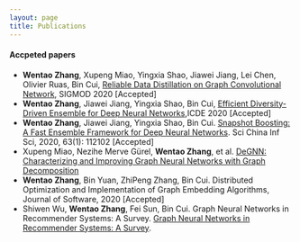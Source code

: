 ```yaml
---
layout: page
title: Publications
---
```



#### Accpeted papers
- **Wentao Zhang**, Xupeng Miao, Yingxia Shao, Jiawei Jiang, Lei Chen, Olivier Ruas, Bin Cui, [Reliable Data Distillation on Graph Convolutional Network](https://dl.acm.org/doi/pdf/10.1145/3318464.3389706), SIGMOD 2020 [Accepted]
- **Wentao Zhang**, Jiawei Jiang, Yingxia Shao, Bin Cui, [Efficient Diversity-Driven Ensemble for Deep Neural Networks](https://ieeexplore.ieee.org/abstract/document/9101773),ICDE 2020 [Accepted]
- **Wentao Zhang**, Jiawei Jiang, Yingxia Shao, Bin Cui. [Snapshot Boosting: A Fast Ensemble Framework for Deep Neural Networks](https://link.springer.com/content/pdf/10.1007/s11432-018-9944-x.pdf). Sci China Inf Sci, 2020, 63(1): 112102 [Accepted]
- Xupeng Miao, Nezihe Merve Gürel, **Wentao Zhang**, et al. [DeGNN: Characterizing and Improving Graph Neural Networks with Graph Decomposition](https://arxiv.org/abs/1910.04499)
- **Wentao Zhang**, Bin Yuan, ZhiPeng Zhang, Bin Cui. Distributed Optimization and Implementation of Graph Embedding Algorithms, Journal of Software, 2020 [Accepted]
- Shiwen Wu, **Wentao Zhang**, Fei Sun, Bin Cui. Graph Neural Networks in Recommender Systems: A Survey.  [Graph Neural Networks in Recommender Systems: A Survey](https://arxiv.org/abs/2011.02260).


